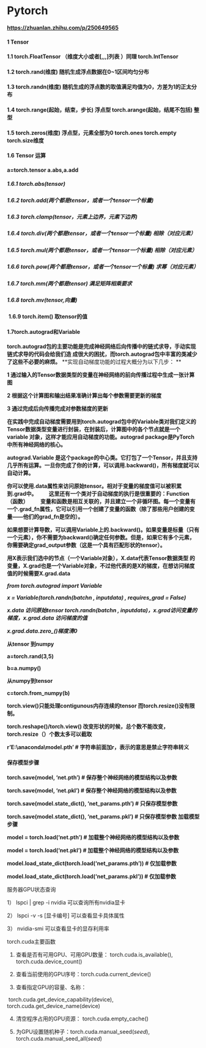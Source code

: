 # **Pytorch**

**https://zhuanlan.zhihu.com/p/250649565**

#### 1 Tensor 

#### 	1.1 torch.FloatTensor （维度大小或者[,,,]列表 ）同理 torch.IntTensor

#### 	1.2 torch.rand(维度) 随机生成浮点数据在0~1区间均匀分布

#### 	1.3 torch.randn(维度) 随机生成的浮点数的取值满足均值为0，方差为1的正太分布

#### 	1.4 torch.range(起始，结束，步长) 浮点型 torch.arange(起始，结尾不包括) 整型

#### 	1.5 torch.zeros(维度) 浮点型，元素全部为0 torch.ones torch.empty torch.size维度

#### 	1.6 Tensor 运算 

#### 		 a=torch.tensor a.abs,a.add

##### 			1.6.1 torch.abs(tensor)  

##### 			1.6.2 torch.add(两个都是tensor，或者一个tensor一个标量)

##### 			1.6.3 torch.clamp(tensor，元素上边界，元素下边界)

##### 			1.6.4 torch.div(两个都是tensor，或者一个tensor一个标量) 相除（对应元素）

##### 			1.6.5 torch.mul(两个都是tensor，或者一个tensor一个标量) 相除（对应元素）

##### 			1.6.6 torch.pow(两个都是tensor，或者一个tensor一个标量) 求幂（对应元素）

##### 			1.6.7 torch.mm(两个都是tensor) 满足矩阵相乘要求

##### 			1.6.8 torch.mv(tensor,向量)

​			**1.6.9 torch.item() 取tensor的值**

#### 	1.7torch.autograd和Variable 　　

​	**torch.autograd包的主要功能是完成神经网络后向传播中的链式求导，手动实现链式求导的代码会给我们造     成很大的困扰，而torch.autograd包中丰富的类减少了这些不必要的麻烦。**
 **实现自动梯度功能的过程大概分为以下几步：  **

**1 通过输入的Tensor数据类型的变量在神经网络的前向传播过程中生成一张计算图** 

**2 根据这个计算图和输出结果准确计算出每个参数需要更新的梯度**  

**3 通过完成后向传播完成对参数梯度的更新**  　　

**在实践中完成自动梯度需要用到torch.autograd包中的Variable类对我们定义的Tensor数据类型变量进行封装，在封装后，计算图中的各个节点就是一个variable 对象，这样才能应用自动梯度的功能。autograd package是PyTorch中所有神经网络的核心。**

**autograd.Variable 是这个package的中心类。它打包了一个Tensor，并且支持几乎所有运算。一旦你完成了你的计算，可以调用.backward()，所有梯度就可以自动计算。** 　

**你可以使用.data属性来访问原始tensor。相对于变量的梯度值可以被积累到.grad中。 　　这里还有一个类对于自动梯度的执行是很重要的：Function（函数） 　　变量和函数是相互关联的，并且建立一个非循环图。每一个变量有一个.grad_fn属性，它可以引用一个创建了变量的函数（除了那些用户创建的变量——他们的grad_fn是空的）。** 　　

**如果想要计算导数，可以调用Variable上的.backward()。如果变量是标量（只有一个元素），你不需要为backward()确定任何参数。但是，如果它有多个元素，你需要确定grad_output参数（这是一个具有匹配形状的tensor）。**



**用X表示我们选中的节点（一个Variable对象），X.data代表Tensor数据类型 的变量，X.grad也是一个Variable对象，不过他代表的是X的梯度，在想访问梯度值的时候需要X.grad.data**



***from torch.autograd import Variable***

***x = Variable(torch.randn(batchn , inputdata) , requires_grad = False)***  

***x.data 访问原始tensor torch.randn(batchn , inputdata)，x.grad访问变量的梯度，x.grad.data 访问梯度的值***

***x.grad.data.zero_()梯度清0***



**从tensor 到numpy**

**a=torch.rand(3,5)**

**b=a.numpy()**

**从numpy到tensor**

**c=torch.from_numpy(b)**



**torch.view()只能处理contigunous内存连续的tensor 而torch.resize()没有限制。**

**torch.reshape()/torch.view() 改变形状的时候，总个数不能改变，torch.resize（）个数太多可以截取**



**r’E:\anaconda\model.pth’ # 字符串前面加r，表示的意思是禁止字符串转义**



#### 保存模型步骤 

**torch.save(model, ‘net.pth’) # 保存整个神经网络的模型结构以及参数** 

**torch.save(model, ‘net.pkl’) # 保存整个神经网络的模型结构以及参数** 

**torch.save(model.state_dict(), ‘net_params.pth’) # 只保存模型参数** 

**torch.save(model.state_dict(), ‘net_params.pkl’) # 只保存模型参数  加载模型步骤** 

**model = torch.load(‘net.pth’) # 加载整个神经网络的模型结构以及参数** 

**model = torch.load(‘net.pkl’) # 加载整个神经网络的模型结构以及参数** 

**model.load_state_dict(torch.load(‘net_params.pth’)) # 仅加载参数** 

**model.load_state_dict(torch.load(‘net_params.pkl’)) # 仅加载参数**



服务器GPU状态查询

  1） lspci | grep -i nvidia 可以查询所有nvidia显卡

  2） lspci -v -s [显卡编号] 可以查看显卡具体属性

  3） nvidia-smi 可以查看显卡的显存利用率

torch.cuda主要函数

  1) 查看是否有可用GPU、可用GPU数量： torch.cuda.is_available(), torch.cuda.device_count()

  2) 查看当前使用的GPU序号：torch.cuda.current_device()

  3) 查看指定GPU的容量、名称：

​    torch.cuda.get_device_capability(device), torch.cuda.get_device_name(device)

  4) 清空程序占用的GPU资源： torch.cuda.empty_cache()

  5) 为GPU设置随机种子：torch.cuda.manual_seed(*seed*), torch.cuda.manual_seed_all(*seed*)



